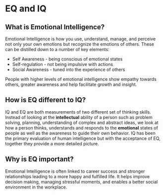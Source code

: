 # EQ and IQ

## What is Emotional Intelligence?

Emotional Intelligence is how you use, understand, manage, and perceive not only your own emotions but recognize the emotions of others. These can be distilled down to a number of key elements:
- Self Awareness - being conscious of emotional states
- Self-regulation - not being impulsive with actions
- Social Awareness - tuned into the experience of others

People with higher levels of emotional intelligence show empathy towards others, greater awareness and help facilitate growth and insight.

## How is EQ different to IQ?

IQ and EQ are both measurements of two different set of thinking skills. Instead of looking at the **intellectual** ability of a person such as problem solving, planning, understanding of complex and abstract ideas, we look at how a person thinks, understands and responds to the **emotional** states of people as well as the awareness to guide their own behavior. IQ has been the primary evaluation of human intelligence but with the acceptance of EQ, together they provide a more detailed picture.

## Why is EQ important?

Emotional Intelligence is often linked to career success and stronger relationships leading to a more happy and fulfilled life. It helps improve decision making, managing stressful moments, and enables a better social environment in the workplace.